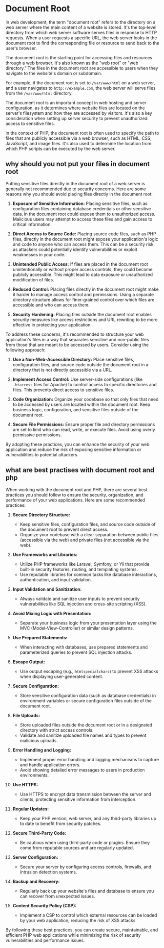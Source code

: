 # Document Root
In web development, the term "document root" refers to the directory on a web server where the main content of a website is stored. It's the top-level directory from which web server software serves files in response to HTTP requests. When a user requests a specific URL, the web server looks in the document root to find the corresponding file or resource to send back to the user's browser.

The document root is the starting point for accessing files and resources through a web browser. It's also known as the "web root" or "web directory." The files in the document root are accessible to users when they navigate to the website's domain or subdomain.

For example, if the document root is set to `/var/www/html` on a web server, and a user navigates to `http://example.com`, the web server will serve files from the `/var/www/html` directory.

The document root is an important concept in web hosting and server configuration, as it determines where website files are located on the server's filesystem and how they are accessed by visitors. It's also a key consideration when setting up server security to prevent unauthorized access to sensitive files.

In the context of PHP, the document root is often used to specify the path to files that are publicly accessible via a web browser, such as HTML, CSS, JavaScript, and image files. It's also used to determine the location from which PHP scripts can be executed by the web server.

## why should you not put your files in document root

Putting sensitive files directly in the document root of a web server is generally not recommended due to security concerns. Here are some reasons why you should avoid placing files directly in the document root:

1. **Exposure of Sensitive Information:** Placing sensitive files, such as configuration files containing database credentials or other sensitive data, in the document root could expose them to unauthorized access. Malicious users may attempt to access these files and gain access to critical information.

2. **Direct Access to Source Code:** Placing source code files, such as PHP files, directly in the document root might expose your application's logic and code to anyone who can access them. This can be a security risk, as attackers could potentially identify vulnerabilities or exploit weaknesses in your code.

3. **Unintended Public Access:** If files are placed in the document root unintentionally or without proper access controls, they could become publicly accessible. This might lead to data exposure or unauthorized modification of files.

4. **Reduced Control:** Placing files directly in the document root might make it harder to manage access control and permissions. Using a separate directory structure allows for finer-grained control over which files are accessible and who can access them.

5. **Security Hardening:** Placing files outside the document root enables security measures like access restrictions and URL rewriting to be more effective in protecting your application.

To address these concerns, it's recommended to structure your web application's files in a way that separates sensitive and non-public files from those that are meant to be accessed by users. Consider using the following approach:

1. **Use a Non-Web-Accessible Directory:** Place sensitive files, configuration files, and source code outside the document root in a directory that is not directly accessible via a URL.

2. **Implement Access Control:** Use server-side configurations (like `.htaccess` files for Apache) to control access to specific directories and files. This prevents direct access to sensitive files.

3. **Code Organization:** Organize your codebase so that only files that need to be accessed by users are located within the document root. Keep business logic, configuration, and sensitive files outside of the document root.

4. **Secure File Permissions:** Ensure proper file and directory permissions are set to limit who can read, write, or execute files. Avoid using overly permissive permissions.

By adopting these practices, you can enhance the security of your web application and reduce the risk of exposing sensitive information or vulnerabilities to potential attackers.

## what are best practises with document root and php

When working with the document root and PHP, there are several best practices you should follow to ensure the security, organization, and performance of your web applications. Here are some recommended practices:

1. **Secure Directory Structure:**
   - Keep sensitive files, configuration files, and source code outside of the document root to prevent direct access.
   - Organize your codebase with a clear separation between public files (accessible via the web) and private files (not accessible via the web).

2. **Use Frameworks and Libraries:**
   - Utilize PHP frameworks like Laravel, Symfony, or Yii that provide built-in security features, routing, and templating systems.
   - Use reputable libraries for common tasks like database interactions, authentication, and input validation.

3. **Input Validation and Sanitization:**
   - Always validate and sanitize user inputs to prevent security vulnerabilities like SQL injection and cross-site scripting (XSS).

4. **Avoid Mixing Logic with Presentation:**
   - Separate your business logic from your presentation layer using the MVC (Model-View-Controller) or similar design patterns.

5. **Use Prepared Statements:**
   - When interacting with databases, use prepared statements and parameterized queries to prevent SQL injection attacks.

6. **Escape Output:**
   - Use output escaping (e.g., `htmlspecialchars`) to prevent XSS attacks when displaying user-generated content.

7. **Secure Configuration:**
   - Store sensitive configuration data (such as database credentials) in environment variables or secure configuration files outside of the document root.

8. **File Uploads:**
   - Store uploaded files outside the document root or in a designated directory with strict access controls.
   - Validate and sanitize uploaded file names and types to prevent malicious uploads.

9. **Error Handling and Logging:**
   - Implement proper error handling and logging mechanisms to capture and handle application errors.
   - Avoid showing detailed error messages to users in production environments.

10. **Use HTTPS:**
    - Use HTTPS to encrypt data transmission between the server and clients, protecting sensitive information from interception.

11. **Regular Updates:**
    - Keep your PHP version, web server, and any third-party libraries up to date to benefit from security patches.

12. **Secure Third-Party Code:**
    - Be cautious when using third-party code or plugins. Ensure they come from reputable sources and are regularly updated.

13. **Server Configuration:**
    - Secure your server by configuring access controls, firewalls, and intrusion detection systems.

14. **Backup and Recovery:**
    - Regularly back up your website's files and database to ensure you can recover from unexpected issues.

15. **Content Security Policy (CSP):**
    - Implement a CSP to control which external resources can be loaded by your web application, reducing the risk of XSS attacks.

By following these best practices, you can create secure, maintainable, and efficient PHP web applications while minimizing the risk of security vulnerabilities and performance issues.